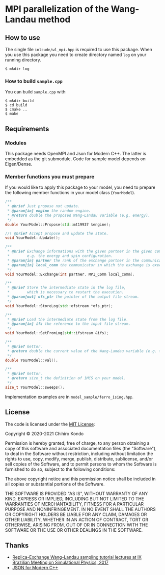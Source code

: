 # MPI parallelization of the Wang-Landau method
## How to use
The single file `inlcude/wl_mpi.hpp` is required to use this package.
When you use this package you need to create directory named `log` on your running
directory.

~~~shell-session
$ mkdir log
~~~

### How to build `sample.cpp`
You can build `sample.cpp` with

~~~shell-session
$ mkdir build
$ cd build
$ cmake ..
$ make
~~~

## Requirements
### Modules
This package needs OpenMPI and Json for Modern C++.
The latter is embedded as the git submodule.
Code for sample model depends on Eigen/Dense.
### Member functions you must prepare
If you would like to apply this package to your model, you need to prepare the following member functions in your model class (`YourModel`).
```c++
/**
 * @brief Just propose not update.
 * @param[in] engine the random engine.
 * @return double the proposed Wang-Landau variable (e.g. energy).
 */
double YourModel::Propose(std::mt19937 &engine);

//! @brief Accept propose and update the state.
void YourModel::Update();

/**
 * @brief Exchange informations with the given partner in the given communicator.
 *        e.g. the energy and spin configuration.
 * @param[in] partner the rank of the exchange partner in the communicator (local_comm).
 * @param[in] local_comm the communicator in which the exchange is executed.
 */
void YourModel::Exchange(int partner, MPI_Comm local_comm);

/**
 * @brief Store the intermediate state in the log file,
 *        which is necessary to restart the execution.
 * @param[out] ofs_ptr the pointer of the output file stream.
 */
void YourModel::StoreLog(std::ofstream *ofs_ptr);

/**
 * @brief Load the intermediate state from the log file.
 * @param[in] ifs the reference to the input file stream.
 */
void YourModel::SetFromLog(std::ifstream &ifs);

/**
 * @brief Gettor.
 * @return double the current value of the Wang-Landau variable (e.g. the energy).
 */
double YourModel::val();

/**
 * @brief Gettor.
 * @return size_t the definition of 1MCS on your model.
 */
size_t YourModel::sweeps();
```
Implementation examples are in `model_sample/ferro_ising.hpp`.

## License
The code is licensed under the [MIT License](https://opensource.org/licenses/MIT):

Copyright &copy; 2020-2021 Chihiro Kondo

Permission is hereby granted, free of charge, to any person obtaining a copy of this software and associated documentation files (the "Software"), to deal in the Software without restriction, including without limitation the rights to use, copy, modify, merge, publish, distribute, sublicense, and/or sell copies of the Software, and to permit persons to whom the Software is furnished to do so, subject to the following conditions:

The above copyright notice and this permission notice shall be included in all copies or substantial portions of the Software.

THE SOFTWARE IS PROVIDED "AS IS", WITHOUT WARRANTY OF ANY KIND, EXPRESS OR IMPLIED, INCLUDING BUT NOT LIMITED TO THE WARRANTIES OF MERCHANTABILITY, FITNESS FOR A PARTICULAR PURPOSE AND NONINFRINGEMENT. IN NO EVENT SHALL THE AUTHORS OR COPYRIGHT HOLDERS BE LIABLE FOR ANY CLAIM, DAMAGES OR OTHER LIABILITY, WHETHER IN AN ACTION OF CONTRACT, TORT OR OTHERWISE, ARISING FROM, OUT OF OR IN CONNECTION WITH THE SOFTWARE OR THE USE OR OTHER DEALINGS IN THE SOFTWARE.

## Thanks
- [Replica-Exchange Wang-Landau sampling tutorial lectures at IX Brazilian Meeting on Simulational Physics, 2017](https://github.com/yingwaili/bmsp2017)
- [JSON for Modern C++](https://github.com/nlohmann/json#)
